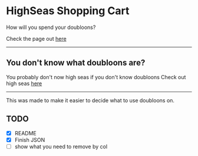 # HighSeas Shopping Cart
How will you spend your doubloons?

Check the page out [here](https://adrianrang.github.io/HighSeasShoppingCart/)

---
## You don't know what doubloons are?
You probably don't now high seas if you don't know doubloons
Check out high seas [here](https://highseas.hackclub.com/)

---

This was made to make it easier to decide what to use doubloons on.

## TODO
- [X] README
- [X] Finish JSON
- [ ] show what you need to remove by col